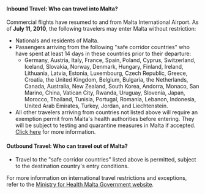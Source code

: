 #### Inbound Travel: Who can travel into Malta?

Commercial flights have resumed to and from Malta International Airport. As of **July 11, 2010**, the following travelers may enter Malta without restriction:

- Nationals and residents of Malta.
- Passengers arriving from the following "safe corridor countries" who have spent at least 14 days in these countries prior to their departure:
  - Germany, Austria, Italy, France, Spain, Poland, Cyprus, Switzerland, Iceland, Slovakia, Norway, Denmark, Hungary, Finland, Ireland, Lithuania, Latvia, Estonia, Luxembourg, Czech Republic, Greece, Croatia, the United Kingdom, Belgium, Bulgaria, the Netherlands, Canada, Australia, New Zealand, South Korea, Andorra, Monaco, San Marino, China, Vatican City, Rwanda, Uruguay, Slovenia, Japan, Morocco, Thailand, Tunisia, Portugal, Romania, Lebanon, Indonesia, United Arab Emirates, Turkey, Jordan, and Liechtenstein.
- All other travelers arriving from countries not listed above will require an exemption permit from Malta's health authorities before entering. They will be subject to testing and quarantine measures in Malta if accepted. [Click here](https://www.visitmalta.com/en/covid-19) for more information.

#### Outbound Travel: Who can travel out of Malta?

- Travel to the "safe corridor countries" listed above is permitted, subject to the destination country's entry conditions.

For more information on international travel restrictions and exceptions, refer to the [Ministry for Health Malta Government website](https://deputyprimeminister.gov.mt/en/health-promotion/covid-19/Pages/travel.aspx).

